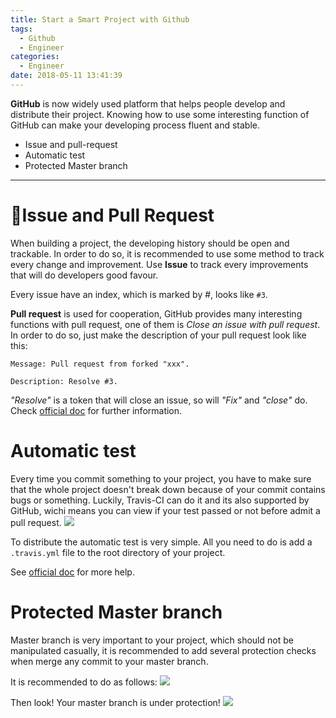 ```yaml
---
title: Start a Smart Project with Github
tags:
  - Github
  - Engineer
categories:
  - Engineer
date: 2018-05-11 13:41:39
---
```



**GitHub** is now widely used platform that helps people develop and distribute their project. Knowing how to use some interesting function of GitHub can make your developing process fluent and stable.

- Issue and pull-request
- Automatic test
- Protected Master branch

----------

# Issue and Pull Request

When building a project, the developing history should be open and trackable. In order to do so, it is recommended to use some method to track every change and improvement. Use **Issue** to track every improvements that will do developers good favour.

Every issue have an index, which is marked by #, looks like `#3`.

**Pull request** is used for cooperation, GitHub provides many interesting functions with pull request, one of them is *Close an issue with pull request*. In order to do so, just make the description of your pull request look like this:

```
Message: Pull request from forked "xxx".

Description: Resolve #3.
```

*"Resolve"* is a token that will close an issue, so will *"Fix"* and *"close"* do. Check [official doc](https://help.github.com/articles/closing-issues-using-keywords/) for further information.

# Automatic test
Every time you commit something to your project, you have to make sure that the whole project doesn't break down because of your commit contains bugs or something. Luckily, Travis-CI can do it and its also supported by GitHub, wichi means you can view if your test passed or not before admit a pull request.
![](\images\github_project\1.png)

To distribute the automatic test is very simple. All you need to do is add a ```.travis.yml``` file to the root directory of your project.

See [official doc](https://docs.travis-ci.com/) for more help.

# Protected Master branch
Master branch is very important to your project, which should not be manipulated casually, it is recommended to add several protection checks when merge any commit to your master branch.

It is recommended to do as follows:
![](\images\github_project\2.png)

Then look! Your master branch is under protection!
![](\images\github_project\3.png)
